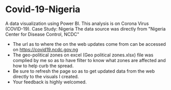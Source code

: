 # Covid-19-Nigeria
A data visualization using Power BI. This analysis is on Corona Virus (COVID-19). Case Study: Nigeria
The data source was directly from "Nigeria Center for Disease Control, NCDC"
* The url as to where the on the web updates come from can be accessed on https://covid19.ncdc.gov.ng
* The geo-political zones on excel (Geo political zones.xlsx) file was complied by me so as to have filter to know what zones are affected and how to help curb the spread.
* Be sure to refresh the page so as to get updated data from the web directly to the visuals I created.
* Your feedback is highly welcomed.
